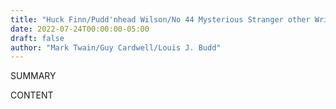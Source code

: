 ```yaml
---
title: "Huck Finn/Pudd'nhead Wilson/No 44 Mysterious Stranger other Writings"
date: 2022-07-24T00:00:00-05:00
draft: false
author: "Mark Twain/Guy Cardwell/Louis J. Budd"
---
```


SUMMARY

<!--more-->

CONTENT